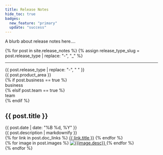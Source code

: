 ```yaml
---
title: Release Notes
hide_toc: true
badges:
  new_feature: "primary"
  update: "success"
---
```


A blurb about release notes here....

{% for post in site.release_notes %}
  {% assign release_type_slug = post.release_type | replace: "-", "_" %}

  <hr>
  
  <article class="release-note">
    <div class="flex flex--wrap waffle">
      <div class="flex__column flex__column--shrink">
        <span class="badge badge--{{ page.badges[release_type_slug] }}">{{ post.release_type | replace: "-", " " }}</span>
      </div>
      <div class="flex__column flex__column--shrink">
        <span class="badge badge--gray">{{ post.product_area }}</span>
      </div>
      {% if post.business == true %}
        <div class="flex__column flex__column--shrink">
          <span class="badge badge--gray">business</span>
        </div>
      {% elsif post.team == true %}
        <div class="flex__column flex__column--shrink">
          <span class="badge badge--gray">team</span>
        </div>
      {% endif %}
    </div>
    <div class="release-note__body">
      <h2>{{ post.title }}</h2>
      <date class="release-note__date">{{ post.date | date: "%B %d, %Y" }}</date>
      <main>{{ post.description | markdownify }}</main>
      <div class="release-note__links">
        {% for link in post.doc_links %}
          <a href="{{ link.url }}">{{ link.title }}</a>
        {% endfor %}
      </div>
      <div class="flex flex--wrap waffle waffle--large">
        {% for image in post.images %}
          <a class="flex__column flex__column--6 flex__column--3@medium" href="#">
            <img class="thumbnail" src="/docs/{{image.path}}" alt="{{image.desc}}">
          </a>
        {% endfor %}
      </div>
    </div>
  </article>
{% endfor %}
